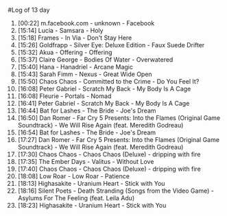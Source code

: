 #Log of 13 day

1. [00:22] m.facebook.com - unknown - Facebook
1. [15:14] Lucia - Samsara - Holy
1. [15:18] Frames - In Via - Don't Stay Here
1. [15:26] Goldfrapp - Silver Eye: Deluxe Edition - Faux Suede Drifter
1. [15:32] Akua - Offering - Offering
1. [15:37] Claire George - Bodies Of Water - Overwatered
1. [15:40] Hana - Hanadriel - Arcane Magic
1. [15:43] Sarah Fimm - Nexus - Great Wide Open
1. [15:50] Chaos Chaos - Committed to the Crime - Do You Feel It?
1. [16:08] Peter Gabriel - Scratch My Back - My Body Is A Cage
1. [16:08] Fleurie - Portals - Nomad
1. [16:41] Peter Gabriel - Scratch My Back - My Body Is A Cage
1. [16:44] Bat for Lashes - The Bride - Joe's Dream
1. [16:50] Dan Romer - Far Cry 5 Presents: Into the Flames (Original Game Soundtrack) - We Will Rise Again (feat. Meredith Godreau)
1. [16:54] Bat for Lashes - The Bride - Joe's Dream
1. [17:27] Dan Romer - Far Cry 5 Presents: Into the Flames (Original Game Soundtrack) - We Will Rise Again (feat. Meredith Godreau)
1. [17:30] Chaos Chaos - Chaos Chaos (Deluxe) - dripping with fire
1. [17:35] The Ember Days - Valitus - Without Love
1. [17:40] Chaos Chaos - Chaos Chaos (Deluxe) - dripping with fire
1. [18:08] Low Roar - Low Roar - Patience
1. [18:13] Highasakite - Uranium Heart - Stick with You
1. [18:16] Silent Poets - Death Stranding (Songs from the Video Game) - Asylums For The Feeling (feat. Leila Adu)
1. [18:23] Highasakite - Uranium Heart - Stick with You
